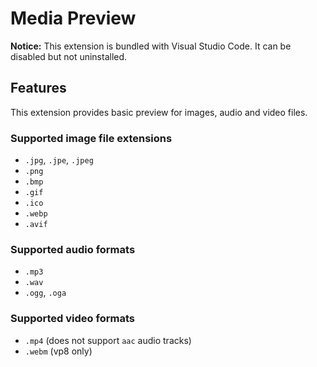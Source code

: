 # Media Preview

**Notice:** This extension is bundled with Visual Studio Code. It can be
disabled but not uninstalled.

## Features

This extension provides basic preview for images, audio and video files.

### Supported image file extensions

-   `.jpg`, `.jpe`, `.jpeg`
-   `.png`
-   `.bmp`
-   `.gif`
-   `.ico`
-   `.webp`
-   `.avif`

### Supported audio formats

-   `.mp3`
-   `.wav`
-   `.ogg`, `.oga`

### Supported video formats

-   `.mp4` (does not support `aac` audio tracks)
-   `.webm` (vp8 only)
